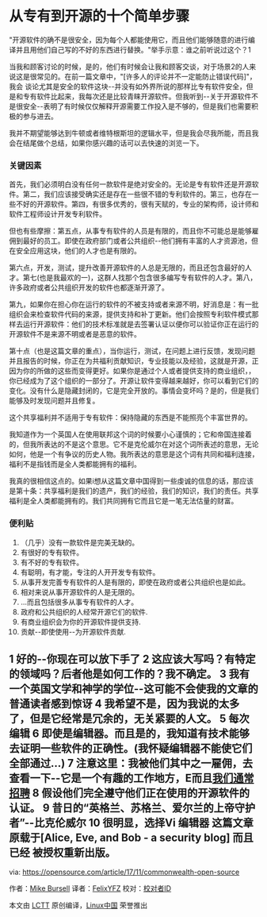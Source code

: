 从专有到开源的十个简单步骤
======

"开源软件的确不是很安全，因为每个人都能使用它，而且他们能够随意的进行编译并且用他们自己写的不好的东西进行替换。"举手示意：谁之前听说过这个？1

当我和顾客讨论的时候，是的，他们有时候会让我和顾客交谈，对于场景2的人来说这是很常见的。在前一篇文章中，"[许多人的评论并不一定能防止错误代码]"，我会
谈论尤其是安全的软件这块--并没有如外界所说的那样比专有软件安全，但是和专有软件比起来，我每次还是比较青睐开源软件。但我听到--关于开源软件不是很安全--表明了有时候仅仅解释开源需要工作投入是不够的，但是我们也需要积极的参与进去。

我并不期望能够达到牛顿或者维特根斯坦的逻辑水平，但是我会尽我所能，而且我会在结尾做个总结，如果你感兴趣的话可以去快速的浏览一下。

### 关键因素

首先，我们必须明白没有任何一款软件是绝对安全的。无论是专有软件还是开源软件。第二，我们应该接受确实还是存在一些很不错的专利软件的。第三，也存在一些不好的开源软件。第四，有很多优秀的，很有天赋的，专业的架构师，设计师和软件工程师设计开发专利软件。

但也有些摩擦：第五点，从事专有软件的人员是有限的，而且你不可能总是能够雇佣到最好的员工。即使在政府部门或者公共组织--他们拥有丰富的人才资源池，但在安全应用这块，他们的人才也是有限的。

第六点，开发，测试，提升改善开源软件的人总是无限的，而且还包含最好的人才。第七(也是我最欢的一)，这群人找那个包含很多编写专有软件的人才。第八，许多政府或者公共组织开发的软件也都逐渐开源了。

第九，如果你在担心你在运行的软件的不被支持或者来源不明，好消息是：有一批组织会来检查软件代码的来源，提供支持和补丁更新。他们会按照专利软件模式那样去运行开源软件：他们的技术标准就是去签署认证以便你可以验证你正在运行的开源软件不是来源不明或者是恶意的软件。

第十点（也是这篇文章的重点），当你运行，测试，在问题上进行反馈，发现问题并且报告的时候，你正在为共福利贡献知识，专业技能以及经验，这就是开源，正因为你的所做的这些而变得更好。如果你是通过个人或者提供支持的商业组织，，你已经成为了这个组织的一部分了。开源让软件变得越来越好，你可以看到它们的变化。没有什么是隐藏封闭的，它是完全开放的。事情会变坏吗？是的，但是我们能够及时发现问题并且修复。

这个共享福利并不适用于专有软件：保持隐藏的东西是不能照亮个丰富世界的。

我知道作为一个英国人在使用联邦这个词的时候要小心谨慎的；它和帝国连接着的，但我所表达的不是这个意思。它不是克伦威尔在对这个词所表述的意思，无论如何，他是一个有争议的历史人物。我所表达的意思是这个词有共同和福利连接，福利不是指钱而是全人类都能拥有的福利。

我真的很相信这点的。如果i想从这篇文章中国得到一些虔诚的信息的话，那应该是第十条：共享福利是我们的遗产，我们的经验，我们的知识，我们的责任。共享福利是全人类都能拥有的。我们共同拥有它而且它是一笔无法估量的财富。

### 便利贴

  1. （几乎）没有一款软件是完美无缺的。
  2. 有很好的专有软件。
  3. 有不好的专有软件。
  4. 有聪明，有才能，专注的人开开发专有软件。
  5. 从事开发完善专有软件的人是有限的，即使在政府或者公共组织也是如此。
  6. 相对来说从事开源软件的人是无限的。
  7. …而且包括很多从事专有软件的人才。
  8. 政府和公共组织的人经常开源它们的软件.
  9. 有商业组织会为你的开源软件提供支持.
  10. 贡献--即使使用--为开源软件贡献.



1 好的--你现在可以放下手了
2 这应该大写吗？有特定的领域吗？后者他是如何工作的？我不确定。
3 我有一个英国文学和神学的学位--这可能不会使我的文章的普通读者感到惊讶
4 我希望不是，因为我说的太多了，但是它经常是冗余的，无关紧要的人文。
5 每次编辑
6 即使是编辑器。而且是的，我知道有技术能够去证明一些软件的正确性。(我怀疑编辑器不能使它们全部通过...)
7 注意这里：我被他们其中之一雇佣，去查看一下--它是一个有趣的工作地方，E而且[我们通常招聘][4]
8 假设他们完全遵守他们正在使用的开源软件的认证。
9 昔日的“英格兰、苏格兰、爱尔兰的上帝守护者”--比克伦威尔
10 很明显，选择Vi 编辑器
这篇文章原载于[Alice, Eve, and Bob - a security blog] 而且已经 被授权重新出版。
--------------------------------------------------------------------------------

via: https://opensource.com/article/17/11/commonwealth-open-source

作者：[Mike Bursell][a]
译者：[FelixYFZ](https://github.com/FelixYFZ)
校对：[校对者ID](https://github.com/校对者ID)

本文由 [LCTT](https://github.com/LCTT/TranslateProject) 原创编译，[Linux中国](https://linux.cn/) 荣誉推出

[a]:https://opensource.com/users/mikecamel
[1]:https://opensource.com/article/17/10/many-eyes
[2]:https://en.wikipedia.org/wiki/Apologetics
[3]:https://www.redhat.com/
[4]:https://www.redhat.com/en/jobs
[5]:https://aliceevebob.com/2017/10/24/the-commonwealth-of-open-source/

